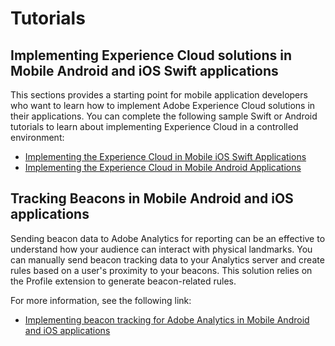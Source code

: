 # Tutorials

## Implementing Experience Cloud solutions in Mobile Android and iOS Swift applications

This sections provides a starting point for mobile application developers who want to learn how to implement Adobe Experience Cloud solutions in their applications. You can complete the following sample Swift or Android tutorials to learn about implementing Experience Cloud in a controlled environment:

* [Implementing the Experience Cloud in Mobile iOS Swift Applications](https://experienceleague.adobe.com/docs/launch-learn/implementing-in-mobile-ios-swift-apps-with-launch/index.html)
* [Implementing the Experience Cloud in Mobile Android Applications](https://experienceleague.adobe.com/docs/launch-learn/implementing-in-mobile-android-apps-with-launch/index.html)

## Tracking Beacons in Mobile Android and iOS applications

Sending beacon data to Adobe Analytics for reporting can be an effective to understand how your audience can interact with physical landmarks. You can manually send beacon tracking data to your Analytics server and create rules based on a user's proximity to your beacons. This solution relies on the Profile extension to generate beacon-related rules.

For more information, see the following link:

* [Implementing beacon tracking for Adobe Analytics in Mobile Android and iOS applications](./track-beacon.md)

